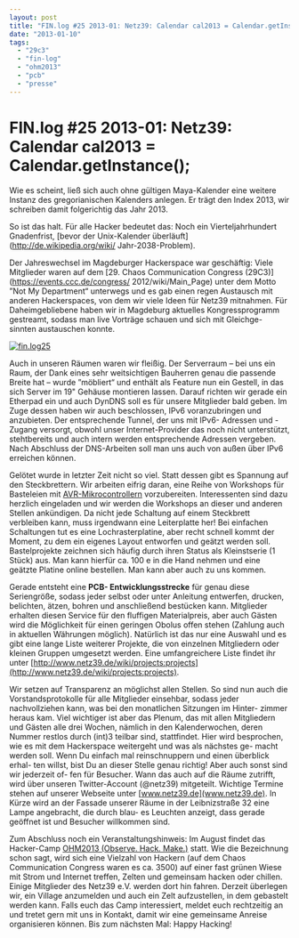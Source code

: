 ```yaml
---
layout: post
title: "FIN.log #25 2013-01: Netz39: Calendar cal2013 = Calendar.getInstance();"
date: "2013-01-10"
tags: 
  - "29c3"
  - "fin-log"
  - "ohm2013"
  - "pcb"
  - "presse"
---
```


# FIN.log #25 2013-01: Netz39: Calendar cal2013 = Calendar.getInstance();

Wie es scheint, ließ sich auch ohne gültigen Maya-Kalender eine weitere Instanz des gregorianischen Kalenders anlegen. Er trägt den Index 2013, wir schreiben damit folgerichtig das Jahr 2013.

So ist das halt. Für alle Hacker bedeutet das: Noch ein Vierteljahrhundert Gnadenfrist, [bevor der Unix-Kalender überläuft](http://de.wikipedia.org/wiki/ Jahr-2038-Problem).

Der Jahreswechsel im Magdeburger Hackerspace war geschäftig: Viele Mitglieder waren auf dem [29. Chaos Communication Congress (29C3)](https://events.ccc.de/congress/ 2012/wiki/Main_Page) unter dem Motto ”Not My Department“ unterwegs und es gab einen regen Austausch mit anderen Hackerspaces, von dem wir viele Ideen für Netz39 mitnahmen. Für Daheimgebliebene haben wir in Magdeburg aktuelles Kongressprogramm gestreamt, sodass man live Vorträge schauen und sich mit Gleichge- sinnten austauschen konnte.

[![fin.log25](images/fin.log25-218x300.png)](http://www.netz39.de/wp_Jq37/wp-content/uploads/2013/01/fin.log25.png)

Auch in unseren Räumen waren wir fleißig. Der Serverraum – bei uns ein Raum, der Dank eines sehr weitsichtigen Bauherren genau die passende Breite hat – wurde ”möbliert“ und enthält als Feature nun ein Gestell, in das sich Server im 19" Gehäuse montieren lassen. Darauf richten wir gerade ein Etherpad ein und auch DynDNS soll es für unsere Mitglieder bald geben. Im Zuge dessen haben wir auch beschlossen, IPv6 voranzubringen und anzubieten. Der entsprechende Tunnel, der uns mit IPv6- Adressen und -Zugang versorgt, obwohl unser Internet-Provider das noch nicht unterstützt, stehtbereits und auch intern werden entsprechende Adressen vergeben. Nach Abschluss der DNS-Arbeiten soll man uns auch von außen über IPv6 erreichen können.

Gelötet wurde in letzter Zeit nicht so viel. Statt dessen gibt es Spannung auf den Steckbrettern. Wir arbeiten eifrig daran, eine Reihe von Workshops für Basteleien mit [AVR-Mikrocontrollern](http://de.wikipedia.org/wiki/Atmel_AVR) vorzubereiten. Interessenten sind dazu herzlich eingeladen und wir werden die Workshops an dieser und anderen Stellen ankündigen. Da nicht jede Schaltung auf einem Steckbrett verbleiben kann, muss irgendwann eine Leiterplatte her! Bei einfachen Schaltungen tut es eine Lochrasterplatine, aber recht schnell kommt der Moment, zu dem ein eigenes Layout entworfen und geätzt werden soll. Bastelprojekte zeichnen sich häufig durch ihren Status als Kleinstserie (1 Stück) aus. Man kann hierfür ca. 100 e in die Hand nehmen und eine geätzte Platine online bestellen. Man kann aber auch zu uns kommen.

Gerade entsteht eine **PCB- Entwicklungsstrecke** für genau diese Seriengröße, sodass jeder selbst oder unter Anleitung entwerfen, drucken, belichten, ätzen, bohren und anschließend bestücken kann. Mitglieder erhalten diesen Service für den fluffigen Materialpreis, aber auch Gästen wird die Möglichkeit für einen geringen Obolus offen stehen (Zahlung auch in aktuellen Währungen möglich). Natürlich ist das nur eine Auswahl und es gibt eine lange Liste weiterer Projekte, die von einzelnen Mitgliedern oder kleinen Gruppen umgesetzt werden. Eine umfangreichere Liste findet ihr unter [http://www.netz39.de/wiki/projects:projects](http://www.netz39.de/wiki/projects:projects).

Wir setzen auf Transparenz an möglichst allen Stellen. So sind nun auch die Vorstandsprotokolle für alle Mitglieder einsehbar, sodass jeder nachvollziehen kann, was bei den monatlichen Sitzungen im Hinter- zimmer heraus kam. Viel wichtiger ist aber das Plenum, das mit allen Mitgliedern und Gästen alle drei Wochen, nämlich in den Kalenderwochen, deren Nummer restlos durch (int)3 teilbar sind, stattfindet. Hier wird besprochen, wie es mit dem Hackerspace weitergeht und was als nächstes ge- macht werden soll. Wenn Du einfach mal reinschnuppern und einen überblick erhal- ten willst, bist Du an dieser Stelle genau richtig! Aber auch sonst sind wir jederzeit of- fen für Besucher. Wann das auch auf die Räume zutrifft, wird über unseren Twitter-Account (@netz39) mitgeteilt. Wichtige Termine stehen auf unserer Webseite unter [www.netz39.de](www.netz39.de). In Kürze wird an der Fassade unserer Räume in der Leibnizstraße 32 eine Lampe angebracht, die durch blau- es Leuchten anzeigt, dass gerade geöffnet ist und Besucher willkommen sind.

Zum Abschluss noch ein Veranstaltungshinweis: Im August findet das Hacker-Camp [OHM2013 (Observe. Hack. Make.)](https://ohm2013.org/site/) statt. Wie die Bezeichnung schon sagt, wird sich eine Vielzahl von Hackern (auf dem Chaos Communication Congress waren es ca. 3500) auf einer fast grünen Wiese mit Strom und Internet treffen, Zelten und gemeinsam hacken oder chillen. Einige Mitglieder des Netz39 e.V. werden dort hin fahren. Derzeit überlegen wir, ein Village anzumelden und auch ein Zelt aufzustellen, in dem gebastelt werden kann. Falls euch das Camp interessiert, meldet euch rechtzeitig an und tretet gern mit uns in Kontakt, damit wir eine gemeinsame Anreise organisieren können. Bis zum nächsten Mal: Happy Hacking!
